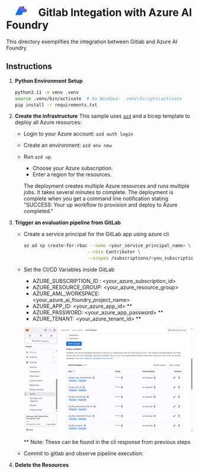 # <img src="./utils/media/ai_foundry.png" alt="Azure Foundry" style="width:80px;height:30px;"/> Gitlab Integation with Azure AI Foundry

This directory exemplifies the integration between Gitlab and Azure AI Foundry

## Instructions

1. **Python Environment Setup**
   ```bash
   python3.11 -m venv .venv
   source .venv/bin/activate  # On Windows: .venv\Scripts\activate
   pip install -r requirements.txt
   ```

2. **Create the infrastructure**
This sample uses [`azd`](https://learn.microsoft.com/azure/developer/azure-developer-cli/) and a bicep template to deploy all Azure resources:

   - Login to your Azure account: `azd auth login`

   - Create an environment: `azd env new`

   - Run `azd up`.

      + Choose your Azure subscription.
      + Enter a region for the resources.

      The deployment creates multiple Azure resources and runs multiple jobs. It takes several minutes to complete. The deployment is complete when you get a command line notification stating "SUCCESS: Your up workflow to provision and deploy to Azure completed."


3. **Trigger an evaluation pipeline from GitLab**
   - Create a service principal for the GitLab app using azure cli
      ```bash
      az ad sp create-for-rbac --name <your_service_principal_name> \
                              --role Contributor \
                              --scopes /subscriptions/<you_subscription_id>/resourceGroups/<your_resource_group>
      ```

   - Set the CI/CD Variables inside GitLab
      - AZURE_SUBSCRIPTION_ID : <your_azure_subscription_id> 
      - AZURE_RESOURCE_GROUP: <your_azure_resource_group> 
      - AZURE_AML_WORKSPACE: <your_azure_ai_foundry_project_name> 
      - AZURE_APP_ID: <your_azure_app_id> **
      - AZURE_PASSWORD: <your_azure_app_password> **
      - AZURE_TENANT: <your_azure_tenant_id> **

      ![Connect](utils/media/gitlab_variables.png)
      
      ** Note: These can be found in the cli response from previous steps
 
   - Commit to gitlab and observe pipeline execution:



4. **Delete the Resources**
  

